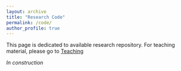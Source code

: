```yaml
---
layout: archive
title: "Research Code"
permalink: /code/
author_profile: true
---
```


This page is dedicated to available research repository. For teaching material, please go to [Teaching](https://ldutoit.github.io/teaching/)

*In construction*



